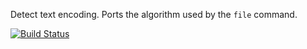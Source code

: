 Detect text encoding. Ports the algorithm used by the `file` command.

[![Build Status](https://travis-ci.org/richardlehane/characterize.png?branch=master)](https://travis-ci.org/richardlehane/characterize)
